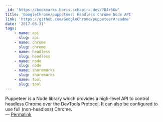```yaml
---
_id: 'https://bookmarks.boris.schapira.dev/?D4r5Kw'
title: 'GoogleChrome/puppeteer: Headless Chrome Node API'
link: 'https://github.com/GoogleChrome/puppeteer#readme'
date: '2017-08-31'
tags:
    - name: api
      slug: api
    - name: chrome
      slug: chrome
    - name: headless
      slug: headless
    - name: node
      slug: node
    - name: sharemarks
      slug: sharemarks
    - name: tool
      slug: tool
---
```


Puppeteer is a Node library which provides a high-level API to control headless
Chrome over the DevTools Protocol. It can also be configured to use full
(non-headless) Chrome. <br>&#8212;
<a href="https://bookmarks.boris.schapira.dev/?D4r5Kw" title="Permalink">Permalink</a>
